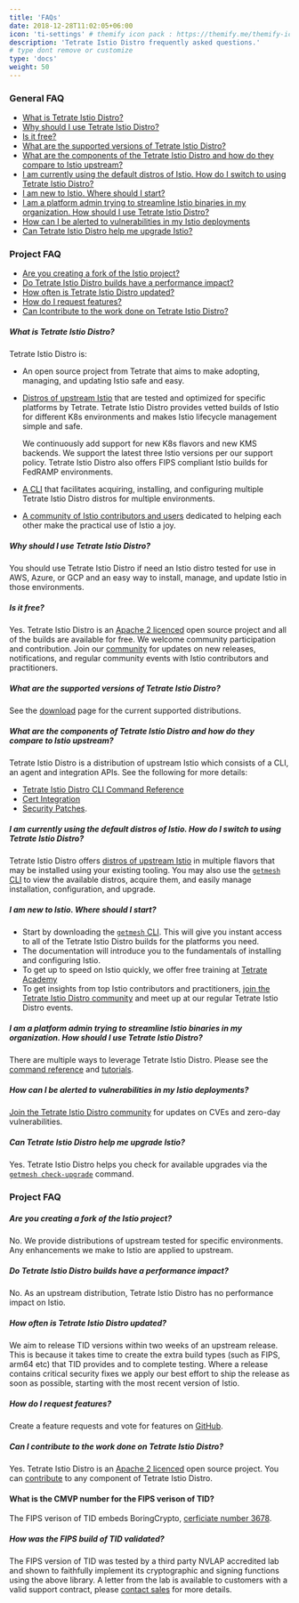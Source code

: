 ```yaml
---
title: 'FAQs'
date: 2018-12-28T11:02:05+06:00
icon: 'ti-settings' # themify icon pack : https://themify.me/themify-icons
description: 'Tetrate Istio Distro frequently asked questions.'
# type dont remove or customize
type: 'docs'
weight: 50
---
```


### General FAQ

- [What is Tetrate Istio Distro?](#what-is-tetrate-istio-distro)
- [Why should I use Tetrate Istio Distro?](#why-should-i-use-tetrate-istio-distro)
- [Is it free?](#is-it-free)
- [What are the supported versions of Tetrate Istio Distro?](#what-are-the-supported-versions-of-tetrate-istio-distro)
- [What are the components of the Tetrate Istio Distro and how do they compare to Istio upstream?](#what-are-the-components-of-tetrate-istio-distro-and-how-do-they-compare-to-istio-upstream)
- [I am currently using the default distros of Istio. How do I switch to using Tetrate Istio Distro?](#i-am-currently-using-the-default-distros-of-istio-how-do-i-switch-to-using-tetrate-istio-distro)
- [I am new to Istio. Where should I start?](#i-am-new-to-istio-where-should-i-start)
- [I am a platform admin trying to streamline Istio binaries in my organization. How should I use Tetrate Istio Distro?](#i-am-a-platform-admin-trying-to-streamline-istio-binaries-in-my-organization-how-should-i-use-tetrate-istio-distro)
- [How can I be alerted to vulnerabilities in my Istio deployments](#how-can-i-be-alerted-to-vulnerabilities-in-my-istio-deployments)
- [Can Tetrate Istio Distro help me upgrade Istio?](#can-tetrate-istio-distro-help-me-upgrade-istio)

### Project FAQ

- [Are you creating a fork of the Istio project?](#are-you-creating-a-fork-of-the-istio-project)
- [Do Tetrate Istio Distro builds have a performance impact?](#do-tetrate-istio-distro-builds-have-a-performance-impact)
- [How often is Tetrate Istio Distro updated?](#how-often-is-tetrate-istio-distro-updated)
- [How do I request features?](#how-do-i-request-features)
- [Can Icontribute to the work done on Tetrate Istio Distro?](#can-i-contribute-to-the-work-done-on-tetrate-istio-distro)

##### What is Tetrate Istio Distro?

Tetrate Istio Distro is:

- An open source project from Tetrate that aims to make adopting, managing, and updating Istio safe and easy.

- [Distros of upstream Istio](/download) that are tested and optimized for specific platforms by Tetrate. Tetrate Istio Distro provides
  vetted builds of Istio for different K8s environments and makes Istio lifecycle management simple and safe.

  We continuously add support for new K8s flavors and new KMS backends. We support the latest three Istio versions per our support policy.
  Tetrate Istio Distro also offers FIPS compliant Istio builds for FedRAMP environments.

- [A CLI](/getmesh-cli) that facilitates acquiring, installing, and configuring multiple Tetrate Istio Distro distros for multiple
  environments.

- [A community of Istio contributors and users](/community) dedicated to helping each other make the practical use of
  Istio a joy.

##### Why should I use Tetrate Istio Distro?

You should use Tetrate Istio Distro if need an Istio distro tested for use in AWS, Azure, or GCP and an easy way to install,
manage, and update Istio in those environments.

##### Is it free?

Yes. Tetrate Istio Distro is an [Apache 2 licenced](https://www.apache.org/licenses/LICENSE-2.0) open source project and
all of the builds are available for free. We welcome community participation and contribution. Join our
[community](/community) for updates on new releases, notifications, and regular community events with Istio
contributors and practitioners.

##### What are the supported versions of Tetrate Istio Distro?

See the [download](/download) page for the current supported distributions.

##### What are the components of Tetrate Istio Distro and how do they compare to Istio upstream?

Tetrate Istio Distro is a distribution of upstream Istio which consists of a CLI, an agent and integration APIs. See the following
for more details:

- [Tetrate Istio Distro CLI Command Reference](/getmesh-cli/reference/getmesh)
- [Cert Integration](/istio-ca-certs-integrations)
- [Security Patches](/download).

##### I am currently using the default distros of Istio. How do I switch to using Tetrate Istio Distro?

Tetrate Istio Distro offers [distros of upstream Istio](/download) in multiple flavors that may be installed using your existing
tooling. You may also use the [`getmesh` CLI](/getmesh-cli) to view the available distros, acquire them, and easily
manage installation, configuration, and upgrade.

##### I am new to Istio. Where should I start?

- Start by downloading the [`getmesh` CLI](/getmesh-cli). This will give you instant access to all of the Tetrate Istio Distro
  builds for the platforms you need.
- The documentation will introduce you to the fundamentals of installing and configuring Istio.
- To get up to speed on Istio quickly, we offer free training at
  [Tetrate Academy](https://academy.tetrate.io/courses/istio-fundamentals)
- To get insights from top Istio contributors and practitioners, [join the Tetrate Istio Distro community](/community) and meet up
  at our regular Tetrate Istio Distro events.

##### I am a platform admin trying to streamline Istio binaries in my organization. How should I use Tetrate Istio Distro?

There are multiple ways to leverage Tetrate Istio Distro. Please see the [command reference](/getmesh-cli/reference/getmesh) and [tutorials](/istio-in-practice).

##### How can I be alerted to vulnerabilities in my Istio deployments?

[Join the Tetrate Istio Distro community](/community) for updates on CVEs and zero-day vulnerabilities.

##### Can Tetrate Istio Distro help me upgrade Istio?

Yes. Tetrate Istio Distro helps you check for available upgrades via the [`getmesh check-upgrade`](/getmesh-cli/reference/getmesh_check-upgrade/) command.

### Project FAQ

##### Are you creating a fork of the Istio project?

No. We provide distributions of upstream tested for specific environments. Any enhancements we make to Istio are applied
to upstream.

##### Do Tetrate Istio Distro builds have a performance impact?

No. As an upstream distribution, Tetrate Istio Distro has no performance impact on Istio.

##### How often is Tetrate Istio Distro updated?

We aim to release TID versions within two weeks of an upstream release.  This is because it takes time to create the extra build types (such as FIPS, arm64 etc) that TID provides and to complete testing.  Where a release contains critical security fixes we apply our best effort to ship the release as soon as possible, starting with the most recent version of Istio.

##### How do I request features?

Create a feature requests and vote for features on [GitHub](https://github.com/tetratelabs/getmesh).

##### Can I contribute to the work done on Tetrate Istio Distro?

Yes. Tetrate Istio Distro is an [Apache 2 licenced](https://www.apache.org/licenses/LICENSE-2.0) open source project. You can
[contribute](/community/contributing) to any component of Tetrate Istio Distro.

#### What is the CMVP number for the FIPS verison of TID?

The FIPS verison of TID embeds BoringCrypto, [cerficiate number 3678](https://csrc.nist.gov/projects/cryptographic-module-validation-program/certificate/3678).

##### How was the FIPS build of TID validated?

The FIPS version of TID was tested by a third party NVLAP accredited lab and shown to faithfully implement its cryptographic and signing functions using the above library.  A letter from the lab is available to customers with a valid support contract, please [contact sales](https://www.tetrate.io/contact-us-sales/) for more details.

